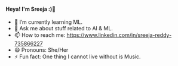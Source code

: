 #### Heya! I'm Sreeja :)👋

- 🌱 I’m currently learning ML. 
- 💬 Ask me about stuff related to AI & ML.
- 📫 How to reach me: https://www.linkedin.com/in/sreeja-reddy-735866227
- 😄 Pronouns: She/Her
- ⚡ Fun fact: One thing I cannot live without is Music.

